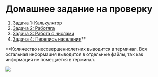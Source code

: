 # Домашнее задание на проверку

1. [Задача 1: Калькулятор](./LambdaCalculator)
2. [Задача 2: Работяга](./LambdaWorker)
3. [Задача 3: Работа с числами](./StreamArray)
4. [Задача 4: Перепись населения](./StreamPerson)**

**Количество несовершеннолетних выводится в терминал. Вся остальная информация выводится в отдельные файлы,
так как информация не помещается в терминал.

<img src="https://ibb.co/WtXFHWG">
